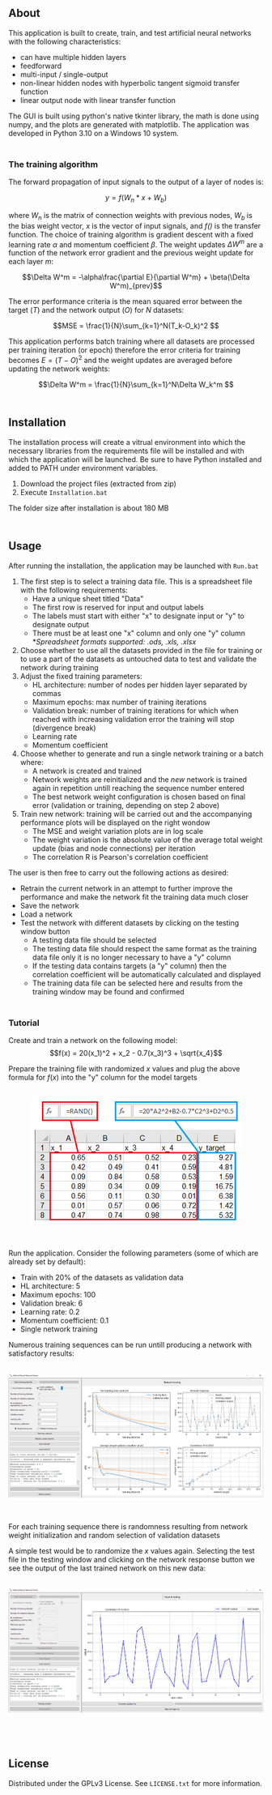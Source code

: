 ## About

This application is built to create, train, and test artificial neural networks with the following characteristics:

* can have multiple hidden layers
* feedforward
* multi-input / single-output
* non-linear hidden nodes with hyperbolic tangent sigmoid transfer function
* linear output node with linear transfer function

The GUI is built using python's native tkinter library, the math is done using numpy, and the plots are generated with matplotlib. The application was developed in Python 3.10 on a Windows 10 system.

### <br />The training algorithm

The forward propagation of input signals to the output of a layer of nodes is:

$$ y = f(W_n*x + W_b) $$

where $W_n$ is the matrix of connection weights with previous nodes, $W_b$ is the bias weight vector, $x$ is the vector of input signals, and *f()* is the transfer function. The choice of training algorithm is gradient descent with a fixed learning rate $\alpha$ and momentum coefficient $\beta$. The weight updates $\Delta W^m$ are a function of the network error gradient and the previous weight update for each layer $m$:

$$\Delta W^m = -\alpha\frac{\partial E}{\partial W^m} + \beta(\Delta W^m)_{prev}$$

The error performance criteria is the mean squared error between the target ($T$) and the network output ($O$) for $N$ datasets:

$$MSE = \frac{1}{N}\sum_{k=1}^N(T_k-O_k)^2 $$

This application performs batch training where all datasets are processed per training iteration (or epoch) therefore the error criteria for training becomes $E=(T-O)^2$ and the weight updates are averaged before updating the network weights:

$$\Delta W^m = \frac{1}{N}\sum_{k=1}^N\Delta W_k^m $$

## <br />Installation

The installation process will create a vitrual environment into which the necessary libraries from the requirements file will be installed and with which the application will be launched. Be sure to have Python installed and added to PATH under environment variables.

1. Download the project files (extracted from zip)
2. Execute `Installation.bat`

The folder size after installation is about 180 MB

## <br />Usage

After running the installation, the application may be launched with `Run.bat`

1. The first step is to select a training data file. This is a spreadsheet file with the following requirements:
    - Have a unique sheet titled "Data"
    - The first row is reserved for input and output labels
    - The labels must start with either "x" to designate input or "y" to designate output
    - There must be at least one "x" column and only one "y" column<br />
    \**Spreadsheet formats supported: .ods, .xls, .xlsx*
2. Choose whether to use all the datasets provided in the file for training or to use a part of the datasets as untouched data to test and validate the network during training
3. Adjust the fixed training parameters:
    - HL architecture: number of nodes per hidden layer separated by commas
    - Maximum epochs: max number of training iterations
    - Validation break: number of training iterations for which when reached with increasing validation error the training will stop (divergence break)
    - Learning rate
    - Momentum coefficient
4. Choose whether to generate and run a single network training or a batch where:
    - A network is created and trained
    - Network weights are reinitialized and the *new* network is trained again in repetition untill reaching the sequence number entered
    - The best network weight configuration is chosen based on final error (validation or training, depending on step 2 above)
5. Train new network: training will be carried out and the accompanying performance plots will be displayed on the right wondow
    - The MSE and weight variation plots are in log scale
    - The weight variation is the absolute value of the average total weight update (bias and node connections) per iteration
    - The correlation R is Pearson's correlation coefficient

The user is then free to carry out the following actions as desired:

- Retrain the current network in an attempt to further improve the performance and make the network fit the training data much closer
- Save the network
- Load a network
- Test the network with different datasets by clicking on the testing window button
    - A testing data file should be selected
    - The testing data file should respect the same format as the training data file only it is no longer necessary to have a "y" column
    - If the testing data contains targets (a "y" column) then the correlation coefficient will be automatically calculated and displayed
    - The training data file can be selected here and results from the training window may be found and confirmed

### <br />Tutorial

Create and train a network on the following model:
$$f(x) = 20(x_1)^2 + x_2 - 0.7(x_3)^3 + \sqrt{x_4}$$

Prepare the training file with randomized $x$ values and plug the above formula for $f(x)$ into the "y" column for the model targets

<p align="center"><br />
  <img src="/images/training-file.png" />
</p><br />

Run the application. Consider the following parameters (some of which are already set by default):
- Train with 20% of the datasets as validation data
- HL architecture: 5
- Maximum epochs: 100
- Validation break: 6
- Learning rate: 0.2
- Momentum coefficient: 0.1
- Single network training

Numerous training sequences can be run untill producing a network with satisfactory results:

<p align="center"><br />
  <img src="/images/tuto-training.png" />
</p><br />

For each training sequence there is randomness resulting from network weight initialization and random selection of validation datasets

A simple test would be to randomize the $x$ values again. Selecting the test file in the testing window and clicking on the network response button we see the output of the last trained network on this new data:

<p align="center"><br />
  <img src="/images/tuto-testing.png" />
</p><br />

## <br />License

Distributed under the GPLv3 License. See `LICENSE.txt` for more information.
